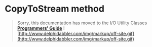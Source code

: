 # CopyToStream method #

> Sorry, this documentation has moved to the I/O Utility Classes **[Programmers' Guide](http://wiki.delphidabbler.com/index.php/Docs/TPJPipeCopyToStream)** ![http://www.delphidabbler.com/img/markup/off-site.gif](http://www.delphidabbler.com/img/markup/off-site.gif)
